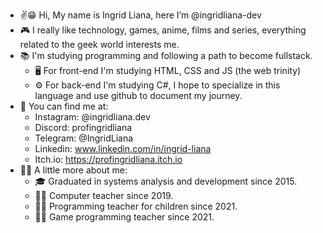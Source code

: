 - ✌😁 Hi, My name is Ingrid Liana, here I’m @ingridliana-dev 
- 🎮 I really like technology, games, anime, films and series, everything related to the geek world interests me.  
- 📚 I'm studying programming and following a path to become fullstack.
  - 🖥 For front-end I'm studying HTML, CSS and JS (the web trinity)
  - ⚙ For back-end I'm studying C#, I hope to specialize in this language and use github to document my journey.
- 🤝 You can find me at:
  - Instagram: @ingridliana.dev
  - Discord: profingridliana
  - Telegram: @IngridLiana
  - Linkedin: www.linkedin.com/in/ingrid-liana
  - Itch.io: https://profingridliana.itch.io
- 👩‍💻 A little more about me:
  - 🎓 Graduated in systems analysis and development since 2015.
  - 👩‍🏫 Computer teacher since 2019.
  - 👩‍🏫 Programming teacher for children since 2021.
  - 👩‍🏫 Game programming teacher since 2021.

<!---
ingridliana-dev/ingridliana-dev is a ✨ special ✨ repository because its `README.md` (this file) appears on your GitHub profile.
You can click the Preview link to take a look at your changes.
--->
